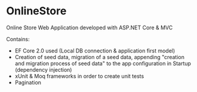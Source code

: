 # OnlineStore
Online Store Web Application developed with ASP.NET Core &amp; MVC

Contains:
* EF Core 2.0 used (Local DB connection & application first model)
* Creation of seed data, migration of a seed data, appending "creation and migration process of seed data"  to the app configuration in Startup (dependency injection)
* xUnit & Moq frameworks in order to create unit tests
* Pagination
